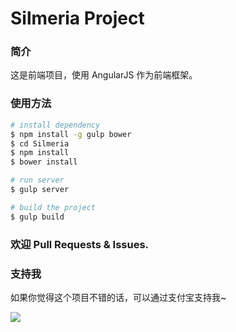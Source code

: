 # Silmeria Project

### 简介

这是前端项目，使用 AngularJS 作为前端框架。

### 使用方法

```bash
# install dependency
$ npm install -g gulp bower
$ cd Silmeria
$ npm install
$ bower install

# run server
$ gulp server

# build the project
$ gulp build
```

### 欢迎 Pull Requests & Issues.

### 支持我
如果你觉得这个项目不错的话，可以通过支付宝支持我~

![](http://ww3.sinaimg.cn/large/6dd4f17bgw1elbvvjqwlsj2074074jrx.jpg)
